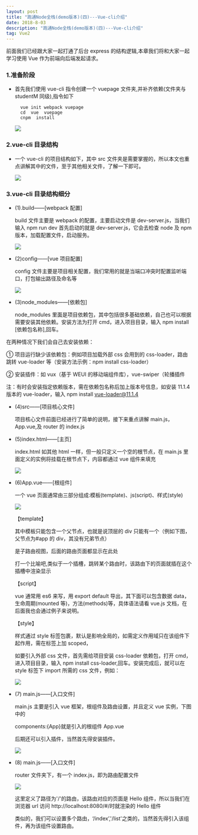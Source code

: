 ```yaml
---
layout: post
title: "跑通Node全栈(demo版本)(四)---Vue-cli介绍"
date: 2018-8-03
description: "跑通Node全栈(demo版本)(四)---Vue-cli介绍"
tag: Vue2
---
```


前面我们已经跟大家一起打通了后台 express 的结构逻辑,本章我们将和大家一起学习使用 Vue 作为前端向后端发起请求。

### 1.准备阶段

- 首先我们使用 vue-cli 指令创建一个 vuepage 文件夹,并补齐依赖(文件夹与 studentM 同级),指令如下

  ```
    vue init webpack vuepage
    cd  vue  vuepage
    cnpm  install
  ```

  ![](/images/posts/vue/11.png)

### 2.vue-cli 目录结构

- 一个 vue-cli 的项目结构如下，其中 src 文件夹是需要掌握的，所以本文也重点讲解其中的文件，至于其他相关文件，了解一下即可。

  ![](/images/posts/vue/21.png)

### 3.vue-cli 目录结构细分

- (1).build——[webpack 配置]

  build 文件主要是 webpack 的配置，主要启动文件是 dev-server.js，当我们输入 npm run dev 首先启动的就是 dev-server.js，它会去检查 node 及 npm 版本，加载配置文件，启动服务。

  ![](/images/posts/vue/22.png)

- (2)config——[vue 项目配置]

  config 文件主要是项目相关配置，我们常用的就是当端口冲突时配置监听端口，打包输出路径及命名等

  ![](/images/posts/vue/23.png)

- (3)node_modules——[依赖包]

  node_modules 里面是项目依赖包，其中包括很多基础依赖，自己也可以根据需要安装其他依赖。安装方法为打开 cmd，进入项目目录，输入 npm install [依赖包名称],回车。

在两种情况下我们会自己去安装依赖：

① 项目运行缺少该依赖包：例如项目加载外部 css 会用到的 css-loader，路由跳转 vue-loader 等（安装方法示例：npm install css-loader）

② 安装插件：如 vux（基于 WEUI 的移动端组件库），vue-swiper（轮播插件

注：有时会安装指定依赖版本，需在依赖包名称后加上版本号信息，如安装 11.1.4 版本的 vue-loader，输入 npm install vue-loader@11.1.4

- (4)src——[项目核心文件]

  项目核心文件前面已经进行了简单的说明，接下来重点讲解 main.js，App.vue,及 router 的 index.js

- (5)index.html——[主页]

  index.html 如其他 html 一样，但一般只定义一个空的根节点，在 main.js 里面定义的实例将挂载在根节点下，内容都通过 vue 组件来填充

  ![](/images/posts/vue/24.png)

- (6)App.vue——[根组件]

  一个 vue 页面通常由三部分组成:模板(template)、js(script)、样式(style)

  ![](/images/posts/vue/25.png)

  【template】

  其中模板只能包含一个父节点，也就是说顶层的 div 只能有一个（例如下图，父节点为#app 的 div，其没有兄弟节点）

  <router-view></router-view>是子路由视图，后面的路由页面都显示在此处

  打一个比喻吧,<router-view>类似于一个插槽，跳转某个路由时，该路由下的页面就插在这个插槽中渲染显示

  【script】

  vue 通常用 es6 来写，用 export default 导出，其下面可以包含数据 data，生命周期(mounted 等)，方法(methods)等，具体语法请看 vue.js 文档，在后面我也会通过例子来说明。

  【style】

  样式通过 style 标签<style></style>包裹，默认是影响全局的，如需定义作用域只在该组件下起作用，需在标签上加 scoped，<style scoped></style>

  如要引入外部 css 文件，首先需给项目安装 css-loader 依赖包，打开 cmd，进入项目目录，输入 npm install css-loader,回车。安装完成后，就可以在 style 标签下 import 所需的 css 文件，例如：

  ![](/images/posts/vue/26.png)

- (7) main.js——[入口文件]

  main.js 主要是引入 vue 框架，根组件及路由设置，并且定义 vue 实例，下图中的

  components:{App}就是引入的根组件 App.vue

  后期还可以引入插件，当然首先得安装插件。

  ![](/images/posts/vue/27.png)

- (8) main.js——[入口文件]

  router 文件夹下，有一个 index.js，即为路由配置文件

  ![](/images/posts/vue/28.png)

  这里定义了路径为'/'的路由，该路由对应的页面是 Hello 组件，所以当我们在浏览器 url 访问 http://localhost:8080/#/时就渲染的 Hello 组件

  类似的，我们可以设置多个路由，‘/index’,'/list'之类的，当然首先得引入该组件，再为该组件设置路由。
